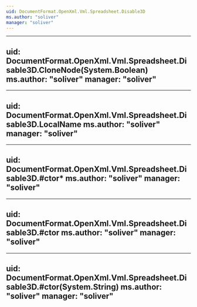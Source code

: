 ```yaml
---
uid: DocumentFormat.OpenXml.Vml.Spreadsheet.Disable3D
ms.author: "soliver"
manager: "soliver"
---
```


---
uid: DocumentFormat.OpenXml.Vml.Spreadsheet.Disable3D.CloneNode(System.Boolean)
ms.author: "soliver"
manager: "soliver"
---

---
uid: DocumentFormat.OpenXml.Vml.Spreadsheet.Disable3D.LocalName
ms.author: "soliver"
manager: "soliver"
---

---
uid: DocumentFormat.OpenXml.Vml.Spreadsheet.Disable3D.#ctor*
ms.author: "soliver"
manager: "soliver"
---

---
uid: DocumentFormat.OpenXml.Vml.Spreadsheet.Disable3D.#ctor
ms.author: "soliver"
manager: "soliver"
---

---
uid: DocumentFormat.OpenXml.Vml.Spreadsheet.Disable3D.#ctor(System.String)
ms.author: "soliver"
manager: "soliver"
---
